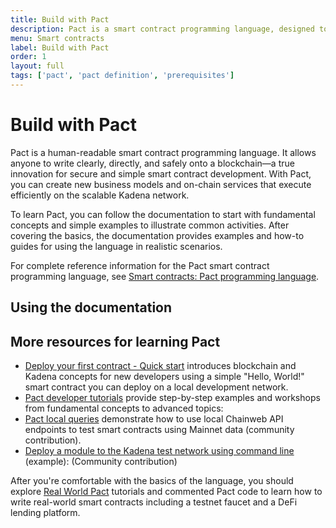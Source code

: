 ```yaml
---
title: Build with Pact
description: Pact is a smart contract programming language, designed to enable correct, transactional execution on a high-performance blockchain.
menu: Smart contracts
label: Build with Pact
order: 1
layout: full
tags: ['pact', 'pact definition', 'prerequisites']
---
```


# Build with Pact

Pact is a human-readable smart contract programming language. 
It allows anyone to write clearly, directly, and safely onto a blockchain—a true innovation for secure and simple smart contract development. 
With Pact, you can create new business models and on-chain services that execute efficiently on the scalable Kadena network.

To learn Pact, you can follow the documentation to start with fundamental concepts and simple examples to illustrate common activities.
After covering the basics, the documentation provides examples and how-to guides for using the language in realistic scenarios.

For complete reference information for the Pact smart contract programming language, see [Smart contracts: Pact programming language](/reference/pact-ref).

## Using the documentation


## More resources for learning Pact

- [Deploy your first contract - Quick start](/build/quickstart) introduces blockchain and Kadena concepts for new developers using a simple "Hello, World!" smart contract you can deploy on a local development network.
- [Pact developer tutorials](/tutorials) provide step-by-step examples and workshops from fundamental concepts to advanced topics:
- [Pact local queries](/build/guides/pact-local-api-queries) demonstrate how to use local Chainweb API endpoints to test smart contracts using Mainnet data (community contribution).
- [Deploy a module to the Kadena test network using command line](https://gist.github.com/LindaOrtega/1c219f887d9782c6745dbd827bdbfb4d) (example): (Community contribution)

After you're comfortable with the basics of the language, you should explore [Real World Pact](https://github.com/thomashoneyman/real-world-pact) tutorials and commented Pact code to learn how to write real-world smart contracts including a testnet faucet and a DeFi lending platform.
